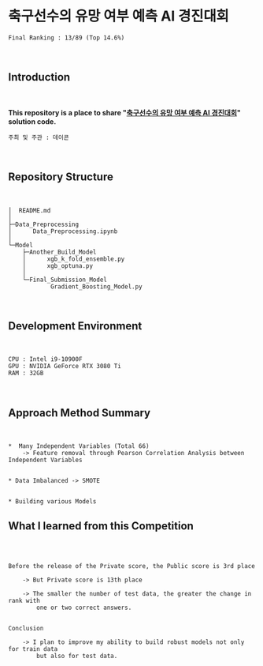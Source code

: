 # 축구선수의 유망 여부 예측 AI 경진대회

```
Final Ranking : 13/89 (Top 14.6%)
```
</br>

## Introduction
</br>

__This repository is a place to share "[축구선수의 유망 여부 예측 AI 경진대회]("https://dacon.io/competitions/open/236031/overview/description")" solution code.__
</br>

```
주최 및 주관 : 데이콘
```

<br>


## Repository Structure

<br>

```
│  README.md
│  
├─Data_Preprocessing
│      Data_Preprocessing.ipynb
│      
└─Model
    ├─Another_Build_Model
    │      xgb_k_fold_ensemble.py
    │      xgb_optuna.py
    │      
    └─Final_Submission_Model
            Gradient_Boosting_Model.py
```
<br>

## Development Environment
</br>

```
CPU : Intel i9-10900F
GPU : NVIDIA GeForce RTX 3080 Ti
RAM : 32GB
```
</br>

## Approach Method Summary
</br>

```
*  Many Independent Variables (Total 66) 
    -> Feature removal through Pearson Correlation Analysis between Independent Variables


* Data Imbalanced -> SMOTE


* Building various Models 
```

## What I learned from this Competition
</br>

```

Before the release of the Private score, the Public score is 3rd place
    
    -> But Private score is 13th place
    
    -> The smaller the number of test data, the greater the change in rank with 
        one or two correct answers.
    

Conclusion

    -> I plan to improve my ability to build robust models not only for train data
        but also for test data.
    
```
